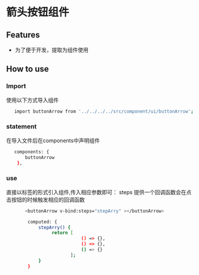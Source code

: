 # 箭头按钮组件

## Features

- 为了便于开发，提取为组件使用

## How to use

### Import

使用以下方式导入组件

```sh
   import buttonArrow from '../../../../src/component/ui/buttonArrow';
```

### statement

在导入文件后在components中声明组件

```sh
   components: {
       buttonArrow
    },
```

### use
直接以标签的形式引入组件,传入相应参数即可：
steps 提供一个回调函数会在点击按钮的时候触发相应的回调函数

```sh
       <buttonArrow v-bind:steps="stepArry" ></buttonArrow>

        computed: {
            stepArry() {
                 return [
                            () => {},
                            () => {},
                            () => {}
                        ];
            }
        }
```